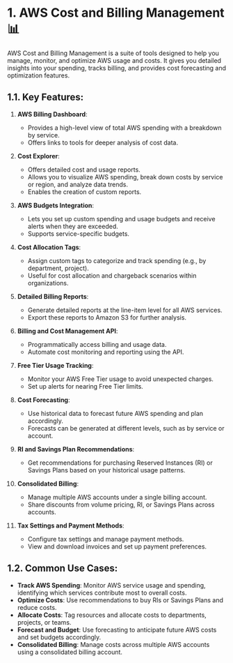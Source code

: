 # 1. AWS Cost and Billing Management 📊

AWS Cost and Billing Management is a suite of tools designed to help you manage, monitor, and optimize AWS usage and costs. It gives you detailed insights into your spending, tracks billing, and provides cost forecasting and optimization features.

## 1.1. Key Features:

1. **AWS Billing Dashboard**:

   - Provides a high-level view of total AWS spending with a breakdown by service.
   - Offers links to tools for deeper analysis of cost data.

2. **Cost Explorer**:

   - Offers detailed cost and usage reports.
   - Allows you to visualize AWS spending, break down costs by service or region, and analyze data trends.
   - Enables the creation of custom reports.

3. **AWS Budgets Integration**:

   - Lets you set up custom spending and usage budgets and receive alerts when they are exceeded.
   - Supports service-specific budgets.

4. **Cost Allocation Tags**:

   - Assign custom tags to categorize and track spending (e.g., by department, project).
   - Useful for cost allocation and chargeback scenarios within organizations.

5. **Detailed Billing Reports**:

   - Generate detailed reports at the line-item level for all AWS services.
   - Export these reports to Amazon S3 for further analysis.

6. **Billing and Cost Management API**:

   - Programmatically access billing and usage data.
   - Automate cost monitoring and reporting using the API.

7. **Free Tier Usage Tracking**:

   - Monitor your AWS Free Tier usage to avoid unexpected charges.
   - Set up alerts for nearing Free Tier limits.

8. **Cost Forecasting**:

   - Use historical data to forecast future AWS spending and plan accordingly.
   - Forecasts can be generated at different levels, such as by service or account.

9. **RI and Savings Plan Recommendations**:

   - Get recommendations for purchasing Reserved Instances (RI) or Savings Plans based on your historical usage patterns.

10. **Consolidated Billing**:

    - Manage multiple AWS accounts under a single billing account.
    - Share discounts from volume pricing, RI, or Savings Plans across accounts.

11. **Tax Settings and Payment Methods**:
    - Configure tax settings and manage payment methods.
    - View and download invoices and set up payment preferences.

## 1.2. Common Use Cases:

- **Track AWS Spending**: Monitor AWS service usage and spending, identifying which services contribute most to overall costs.
- **Optimize Costs**: Use recommendations to buy RIs or Savings Plans and reduce costs.
- **Allocate Costs**: Tag resources and allocate costs to departments, projects, or teams.
- **Forecast and Budget**: Use forecasting to anticipate future AWS costs and set budgets accordingly.
- **Consolidated Billing**: Manage costs across multiple AWS accounts using a consolidated billing account.
